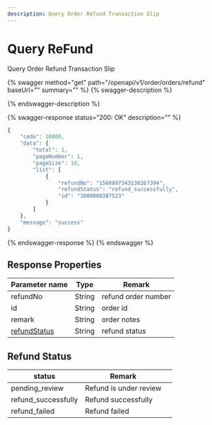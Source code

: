 ```yaml
---
description: Query Order Refund Transaction Slip
---
```


# Query ReFund

Query Order Refund Transaction Slip

{% swagger method="get" path="/openapi/v1/order/orders/refund" baseUrl="" summary="" %}
{% swagger-description %}

{% endswagger-description %}

{% swagger-response status="200: OK" description="" %}
```javascript
{
    "code": 10000,
    "data": {
        "total": 1,
        "pageNumber": 1,
        "pageSize": 10,
        "list": [
            {
                "refundNo": "1560897343230267394",
                "refundStatus": "refund_successfully",
                "id": "1000000387523"
            }
        ]
    },
    "message": "success"
}
```
{% endswagger-response %}
{% endswagger %}

## Response Properties <a href="#response-parameter" id="response-parameter"></a>

| Parameter name                                | Type   | Remark              |
| --------------------------------------------- | ------ | ------------------- |
| refundNo                                      | String | refund order number |
| id                                            | String | order id            |
| remark                                        | String | order notes         |
| [refundStatus](query-refund.md#refund-status) | String | refund status       |

## Refund Status

| status               | Remark                 |   |
| -------------------- | ---------------------- | - |
| pending\_review      | Refund is under review |   |
| refund\_successfully | Refund successfully    |   |
| refund\_failed       | Refund failed          |   |
